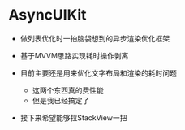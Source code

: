 # AsyncUIKit

- 做列表优化时一拍脑袋想到的异步渲染优化框架
- 基于MVVM思路实现耗时操作剥离



- 目前主要还是用来优化文字布局和渲染的耗时问题
  - 这两个东西真的费性能
  - 但是我已经搞定了



- 接下来希望能够拉StackView一把

